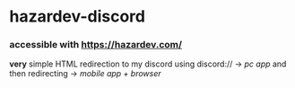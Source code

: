 # hazardev-discord

### accessible with https://hazardev.com/


**very** simple HTML redirection to my discord
using discord:// -> *pc app*
and then redirecting -> *mobile app + browser*
